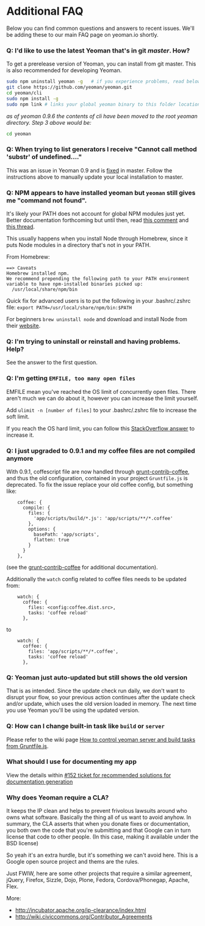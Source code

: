 # Additional FAQ

Below you can find common questions and answers to recent issues. We'll be adding these to our main FAQ page on yeoman.io shortly.

### Q: I'd like to use the latest Yeoman that's in git _master_. How?

To get a prerelease version of Yeoman, you can install from git master. This is also recommended for developing Yeoman.

```sh
sudo npm uninstall yeoman -g   # if you experience problems, read below...
git clone https://github.com/yeoman/yeoman.git
cd yeoman/cli
sudo npm install -g
sudo npm link # links your global yeoman binary to this folder location
```

*as of yeoman 0.9.6 the contents of cli have been moved to the root yeoman directory.  Step 3 above would be:* 
```sh
cd yeoman
```

### Q: When trying to list generators I receive "Cannot call method 'substr' of undefined...."

This was an issue in Yeoman 0.9 and is [fixed](https://github.com/yeoman/generators/issues/21) in master. Follow the instructions above to manually update your local installation to master.

### Q: NPM appears to have installed yeoman but `yeoman` still gives me "command not found".

It's likely your PATH does not account for global NPM modules just yet. Better documentation forthcoming but until then, read [this comment](https://github.com/yeoman/yeoman/issues/466#issuecomment-8602733) and [this thread](https://github.com/yeoman/yeoman/issues/430#issuecomment-8597663).

This usually happens when you install Node through Homebrew, since it puts Node modules in a directory that's not in your PATH.

From Homebrew:

```
==> Caveats
Homebrew installed npm.
We recommend prepending the following path to your PATH environment
variable to have npm-installed binaries picked up:
  /usr/local/share/npm/bin
```

Quick fix for advanced users is to put the following in your .bashrc/.zshrc file:
`export PATH=/usr/local/share/npm/bin:$PATH`

For beginners `brew uninstall node` and download and install Node from their [website](http://nodejs.org).

### Q: I'm trying to uninstall or reinstall and having problems. Help?

See the answer to the first question.


### Q: I'm getting `EMFILE, too many open files`

EMFILE mean you've reached the OS limit of concurrently open files. There aren't much we can do about it, however you can increase the limit yourself.

Add `ulimit -n [number of files]` to your .bashrc/.zshrc file to increase the soft limit.

If you reach the OS hard limit, you can follow this [StackOverflow answer](http://stackoverflow.com/a/34645/64949) to increase it.

### Q: I just upgraded to 0.9.1 and my coffee files are not compiled anymore

With 0.9.1, coffescript file are now handled through [grunt-contrib-coffee](https://github.com/gruntjs/grunt-contrib-coffee), and thus the old configuration, contained in your project `Gruntfile.js` is deprecated.
To fix the issue replace your old coffee config, but something like:
```
    coffee: {
      compile: {
        files: {
          'app/scripts/build/*.js': 'app/scripts/**/*.coffee'
        },
        options: {
          basePath: 'app/scripts',
          flatten: true
        }
      }
    },
```
(see the [grunt-contrib-coffee](https://github.com/gruntjs/grunt-contrib-coffee) for additional documentation).

Additionally the `watch` config related to coffee files needs to be updated from:
```
    watch: {
      coffee: {
        files: <config:coffee.dist.src>,
        tasks: 'coffee reload'
      },

```
to
```
    watch: {
      coffee: {
        files: 'app/scripts/**/*.coffee',
        tasks: 'coffee reload'
      },

```

### Q: Yeoman just auto-updated but still shows the old version

That is as intended. Since the update check run daily, we don't want to disrupt your flow, so your previous action continues after the update check and/or update, which uses the old version loaded in memory. The next time you use Yeoman you'll be using the updated version.


### Q: How can I change built-in task like `build` or `server`

Please refer to the wiki page [How to control yeoman server and build tasks from Gruntfile.js](https://github.com/yeoman/yeoman/wiki/Control-server-and-build-tasks-from-Gruntfile.js).

### What should I use for documenting my app

View the details within [#152 ticket for recommended solutions for documentation generation](https://github.com/yeoman/yeoman/issues/152#issuecomment-7081670)

### Why does Yeoman require a CLA?

It keeps the IP clean and helps to prevent frivolous lawsuits around who owns what software. Basically the thing all of us want to avoid anyhow. In summary, the CLA asserts that when you donate fixes or documentation, you both own the code that you're submitting and that Google can in turn license that code to other people. (In this case, making it available under the BSD license)

So yeah it's an extra hurdle, but it's something we can't avoid here. This is a Google open source project and thems are the rules.

Just FWIW, here are some other projects that require a similar agreement, jQuery, Firefox, Sizzle, Dojo, Plone, Fedora, Cordova/Phonegap, Apache, Flex.

More:
* http://incubator.apache.org/ip-clearance/index.html
* http://wiki.civiccommons.org/Contributor_Agreements